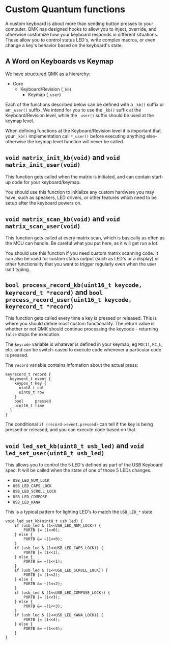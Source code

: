# Custom Quantum functions

A custom keyboard is about more than sending button presses to your computer. QMK has designed hooks to allow you to inject, override, and otherwise customize how your keyboard responds in different situations. These allow you to control status LED's, write complex macros, or even change a key's behavior based on the keyboard's state.

## A Word on Keyboards vs Keymap

We have structured QMK as a hierarchy:

* Core
  * Keyboard/Revision (`_kb`)
    * Keymap (`_user`)

Each of the functions described below can be defined with a `_kb()` suffix or an `_user()` suffix. We intend for you to use the `_kb()` suffix at the Keyboard/Revision level, while the `_user()` suffix should be used at the keymap level.

When defining functions at the Keyboard/Revision level it is important that your `_kb()` implementation call `*_user()` before executing anything else- otherwise the keymap level function will never be called.

## `void matrix_init_kb(void)` and `void matrix_init_user(void)`

This function gets called when the matrix is initiated, and can contain start-up code for your keyboard/keymap.

You should use this function to initialize any custom hardware you may have, such as speakers, LED drivers, or other features which need to be setup after the keyboard powers on.

## `void matrix_scan_kb(void)` and `void matrix_scan_user(void)`

This function gets called at every matrix scan, which is basically as often as the MCU can handle. Be careful what you put here, as it will get run a lot.

You should use this function if you need custom matrix scanning code. It can also be used for custom status output (such as LED's or a display) or other functionality that you want to trigger regularly even when the user isn't typing.

## `bool process_record_kb(uint16_t keycode, keyrecord_t *record)` and `bool process_record_user(uint16_t keycode, keyrecord_t *record)`

This function gets called every time a key is pressed or released. This is where you should define most custom functionality. The return value is whether or not QMK should continue processing the keycode - returning `false` stops the execution.

The `keycode` variable is whatever is defined in your keymap, eg `MO(1)`, `KC_L`, etc. and can be switch-cased to execute code whenever a particular code is pressed.

The `record` variable contains infomation about the actual press:

```
keyrecord_t record {
  keyevent_t event {
    keypos_t key {
      uint8_t col
      uint8_t row
    }
    bool     pressed
    uint16_t time
  }
}
```

The conditional `if (record->event.pressed)` can tell if the key is being pressed or released, and you can execute code based on that.

## `void led_set_kb(uint8_t usb_led)` and `void led_set_user(uint8_t usb_led)`

This allows you to control the 5 LED's defined as part of the USB Keyboard spec. It will be called when the state of one of those 5 LEDs changes.

* `USB_LED_NUM_LOCK`
* `USB_LED_CAPS_LOCK`
* `USB_LED_SCROLL_LOCK`
* `USB_LED_COMPOSE`
* `USB_LED_KANA`

This is a typical pattern for lighting LED's to match the `USB_LED_*` state

```
void led_set_kb(uint8_t usb_led) {
    if (usb_led & (1<<USB_LED_NUM_LOCK)) {
        PORTB |= (1<<0);
    } else {
        PORTB &= ~(1<<0);
    }
    if (usb_led & (1<<USB_LED_CAPS_LOCK)) {
        PORTB |= (1<<1);
    } else {
        PORTB &= ~(1<<1);
    }
    if (usb_led & (1<<USB_LED_SCROLL_LOCK)) {
        PORTB |= (1<<2);
    } else {
        PORTB &= ~(1<<2);
    }
    if (usb_led & (1<<USB_LED_COMPOSE_LOCK)) {
        PORTB |= (1<<3);
    } else {
        PORTB &= ~(1<<3);
    }
    if (usb_led & (1<<USB_LED_KANA_LOCK)) {
        PORTB |= (1<<4);
    } else {
        PORTB &= ~(1<<4);
    }
}
```